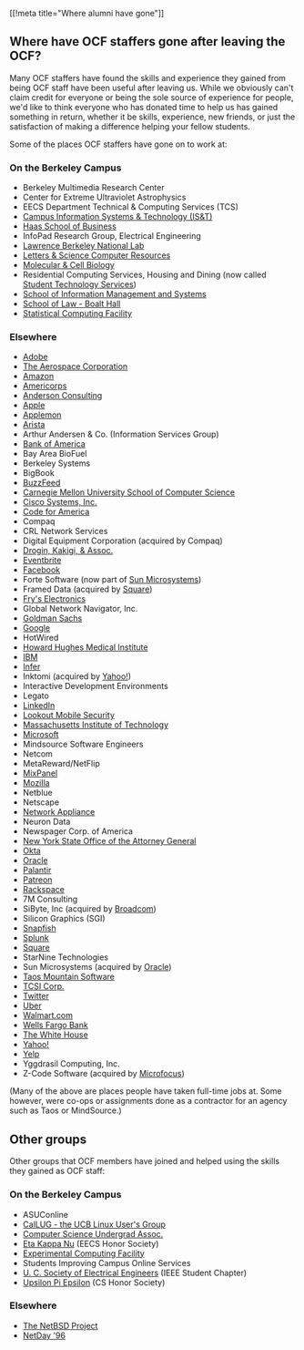 [[!meta title="Where alumni have gone"]]

## Where have OCF staffers gone after leaving the OCF?

Many OCF staffers have found the skills and experience they gained from being
OCF staff have been useful after leaving us. While we obviously can't claim
credit for everyone or being the sole source of experience for people, we'd
like to think everyone who has donated time to help us has gained something in
return, whether it be skills, experience, new friends, or just the satisfaction
of making a difference helping your fellow students.

Some of the places OCF staffers have gone on to work at:

### On the Berkeley Campus

* Berkeley Multimedia Research Center
* Center for Extreme Ultraviolet Astrophysics
* EECS Department Technical & Computing Services (TCS)
* [Campus Information Systems & Technology (IS&T)](https://technology.berkeley.edu/)
* [Haas School of Business](https://haas.berkeley.edu/)
* InfoPad Research Group, Electrical Engineering
* [Lawrence Berkeley National Lab](https://www.lbl.gov/)
* [Letters & Science Computer Resources](https://ls.berkeley.edu/)
* [Molecular & Cell Biology](https://mcb.berkeley.edu)
* Residential Computing Services, Housing and Dining (now called [Student
  Technology Services](https://studenttech.berkeley.edu/home))
* [School of Information Management and Systems](https://www.ischool.berkeley.edu/)
* [School of Law - Boalt Hall](https://www.law.berkeley.edu/)
* [Statistical Computing Facility](http://statistics.berkeley.edu/computing)

### Elsewhere

* [Adobe](https://www.adobe.com)
* [The Aerospace Corporation](https://www.aerospace.org)
* [Amazon](https://www.amazon.com)
* [Americorps](https://www.nationalservice.gov/programs/americorps)
* [Anderson Consulting](http://www.andersonconsultinggroup.com)
* [Apple](https://www.apple.com/)
* [Applemon](https://applemon.com/)
* [Arista](https://www.arista.com/en/)
* Arthur Andersen & Co. (Information Services Group)
* [Bank of America](https://www.bankofamerica.com/)
* Bay Area BioFuel
* Berkeley Systems
* BigBook
* [BuzzFeed](https://www.buzzfeed.com/)
* [Carnegie Mellon University School of Computer Science](https://www.cs.cmu.edu/)
* [Cisco Systems, Inc.](https://www.cisco.com/)
* [Code for America](https://www.codeforamerica.org/)
* Compaq
* CRL Network Services
* Digital Equipment Corporation (acquired by Compaq)
* [Drogin, Kakigi, & Assoc.](http://www.dkstat.com/)
* [Eventbrite](https://www.eventbrite.com)
* [Facebook](https://www.facebook.com)
* Forte Software (now part of [Sun Microsystems](https://www.oracle.com/sun/))
* Framed Data (acquired by [Square](https://squareup.com/us/en))
* [Fry's Electronics](https://www.frys.com/)
* Global Network Navigator, Inc.
* [Goldman Sachs](https://www.goldmansachs.com/)
* [Google](https://www.google.com)
* HotWired
* [Howard Hughes Medical Institute](https://www.hhmi.org/)
* [IBM](https://www.ibm.com/us-en/)
* [Infer](https://www.infer.com)
* Inktomi (acquired by [Yahoo!](https://www.yahoo.com))
* Interactive Development Environments
* Legato
* [LinkedIn](https://www.linkedin.com)
* [Lookout Mobile Security](https://www.lookout.com)
* [Massachusetts Institute of Technology](https://web.mit.edu/)
* [Microsoft](https://www.microsoft.com/en-us/)
* Mindsource Software Engineers
* Netcom
* MetaReward/NetFlip
* [MixPanel](https://mixpanel.com)
* [Mozilla](https://www.mozilla.org/en-US/)
* Netblue
* Netscape
* [Network Appliance](https://www.netapp.com/us/index.aspx)
* Neuron Data
* Newspager Corp. of America
* [New York State Office of the Attorney General](https://ag.ny.gov)
* [Okta](https://www.okta.com)
* [Oracle](https://www.oracle.com/index.html)
* [Palantir](https://www.palantir.com)
* [Patreon](https://www.patreon.com/)
* [Rackspace](https://www.rackspace.com/)
* 7M Consulting
* SiByte, Inc (acquired by [Broadcom](https://www.broadcom.com/))
* Silicon Graphics (SGI)
* [Snapfish](https://www.snapfish.com/home)
* [Splunk](https://www.splunk.com/)
* [Square](https://squareup.com/us/en)
* StarNine Technologies
* Sun Microsystems (acquired by [Oracle](https://www.oracle.com/sun/))
* [Taos Mountain Software](https://www.taos.com/)
* [TCSI Corp.](https://www.tcs.com/)
* [Twitter](https://twitter.com)
* [Uber](https://www.uber.com)
* [Walmart.com](https://www.walmart.com/)
* [Wells Fargo Bank](https://www.wellsfargo.com/)
* [The White House](https://www.whitehouse.gov)
* [Yahoo!](https://www.yahoo.com/)
* [Yelp](https://www.yelp.com/)
* Yggdrasil Computing, Inc.
* Z-Code Software (acquired by [Microfocus](https://www.microfocus.com/en-us/home))

(Many of the above are places people have taken full-time jobs at. Some
however, were co-ops or assignments done as a contractor for an agency such as
Taos or MindSource.)

## Other groups

Other groups that OCF members have joined and helped using the skills they
gained as OCF staff:

### On the Berkeley Campus

* ASUConline
* [CalLUG - the UCB Linux User's Group](https://www.ocf.berkeley.edu/~linux/)
* [Computer Science Undergrad Assoc.](https://www.csua.berkeley.edu/)
* [Eta Kappa Nu](https://hkn.eecs.berkeley.edu/) (EECS Honor Society)
* [Experimental Computing Facility](https://callink.berkeley.edu/organization/xcf)
* Students Improving Campus Online Services
* [U. C. Society of Electrical Engineers](https://ieee.berkeley.edu) (IEEE Student Chapter)
* [Upsilon Pi Epsilon](https://upe.berkeley.edu/) (CS Honor Society)

### Elsewhere

* [The NetBSD Project](https://www.netbsd.org/)
* [NetDay '96](https://en.wikipedia.org/wiki/NetDay#NetDay_.2796)
